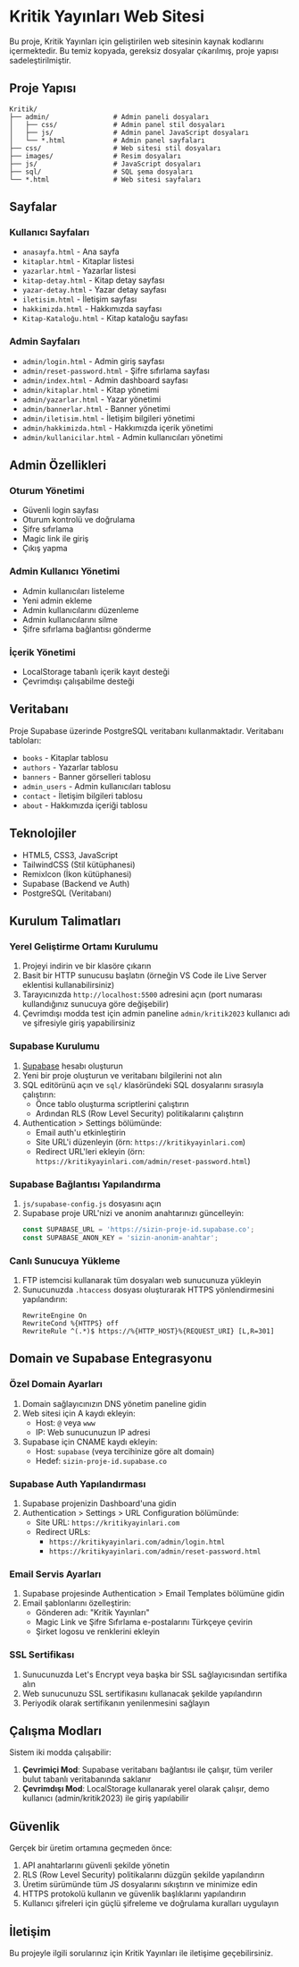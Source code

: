 # Kritik Yayınları Web Sitesi

Bu proje, Kritik Yayınları için geliştirilen web sitesinin kaynak kodlarını içermektedir. Bu temiz kopyada, gereksiz dosyalar çıkarılmış, proje yapısı sadeleştirilmiştir.

## Proje Yapısı

```
Kritik/
├── admin/                # Admin paneli dosyaları
│   ├── css/              # Admin panel stil dosyaları
│   ├── js/               # Admin panel JavaScript dosyaları
│   └── *.html            # Admin panel sayfaları
├── css/                  # Web sitesi stil dosyaları
├── images/               # Resim dosyaları
├── js/                   # JavaScript dosyaları
├── sql/                  # SQL şema dosyaları
└── *.html                # Web sitesi sayfaları
```

## Sayfalar

### Kullanıcı Sayfaları
- `anasayfa.html` - Ana sayfa
- `kitaplar.html` - Kitaplar listesi
- `yazarlar.html` - Yazarlar listesi
- `kitap-detay.html` - Kitap detay sayfası
- `yazar-detay.html` - Yazar detay sayfası
- `iletisim.html` - İletişim sayfası
- `hakkimizda.html` - Hakkımızda sayfası
- `Kitap-Kataloğu.html` - Kitap kataloğu sayfası

### Admin Sayfaları
- `admin/login.html` - Admin giriş sayfası
- `admin/reset-password.html` - Şifre sıfırlama sayfası
- `admin/index.html` - Admin dashboard sayfası
- `admin/kitaplar.html` - Kitap yönetimi
- `admin/yazarlar.html` - Yazar yönetimi
- `admin/bannerlar.html` - Banner yönetimi
- `admin/iletisim.html` - İletişim bilgileri yönetimi
- `admin/hakkimizda.html` - Hakkımızda içerik yönetimi
- `admin/kullanicilar.html` - Admin kullanıcıları yönetimi

## Admin Özellikleri

### Oturum Yönetimi
- Güvenli login sayfası
- Oturum kontrolü ve doğrulama
- Şifre sıfırlama
- Magic link ile giriş
- Çıkış yapma

### Admin Kullanıcı Yönetimi
- Admin kullanıcıları listeleme
- Yeni admin ekleme
- Admin kullanıcılarını düzenleme
- Admin kullanıcılarını silme
- Şifre sıfırlama bağlantısı gönderme

### İçerik Yönetimi
- LocalStorage tabanlı içerik kayıt desteği
- Çevrimdışı çalışabilme desteği

## Veritabanı

Proje Supabase üzerinde PostgreSQL veritabanı kullanmaktadır. Veritabanı tabloları:

- `books` - Kitaplar tablosu
- `authors` - Yazarlar tablosu
- `banners` - Banner görselleri tablosu
- `admin_users` - Admin kullanıcıları tablosu
- `contact` - İletişim bilgileri tablosu
- `about` - Hakkımızda içeriği tablosu

## Teknolojiler

- HTML5, CSS3, JavaScript
- TailwindCSS (Stil kütüphanesi)
- RemixIcon (İkon kütüphanesi)
- Supabase (Backend ve Auth)
- PostgreSQL (Veritabanı)

## Kurulum Talimatları

### Yerel Geliştirme Ortamı Kurulumu

1. Projeyi indirin ve bir klasöre çıkarın
2. Basit bir HTTP sunucusu başlatın (örneğin VS Code ile Live Server eklentisi kullanabilirsiniz)
3. Tarayıcınızda `http://localhost:5500` adresini açın (port numarası kullandığınız sunucuya göre değişebilir)
4. Çevrimdışı modda test için admin paneline `admin/kritik2023` kullanıcı adı ve şifresiyle giriş yapabilirsiniz

### Supabase Kurulumu

1. [Supabase](https://supabase.com) hesabı oluşturun
2. Yeni bir proje oluşturun ve veritabanı bilgilerini not alın
3. SQL editörünü açın ve `sql/` klasöründeki SQL dosyalarını sırasıyla çalıştırın:
   - Önce tablo oluşturma scriptlerini çalıştırın
   - Ardından RLS (Row Level Security) politikalarını çalıştırın
4. Authentication > Settings bölümünde:
   - Email auth'u etkinleştirin
   - Site URL'i düzenleyin (örn: `https://kritikyayinlari.com`)
   - Redirect URL'leri ekleyin (örn: `https://kritikyayinlari.com/admin/reset-password.html`)

### Supabase Bağlantısı Yapılandırma

1. `js/supabase-config.js` dosyasını açın
2. Supabase proje URL'nizi ve anonim anahtarınızı güncelleyin:
   ```javascript
   const SUPABASE_URL = 'https://sizin-proje-id.supabase.co';
   const SUPABASE_ANON_KEY = 'sizin-anonim-anahtar';
   ```

### Canlı Sunucuya Yükleme

1. FTP istemcisi kullanarak tüm dosyaları web sunucunuza yükleyin
2. Sunucunuzda `.htaccess` dosyası oluşturarak HTTPS yönlendirmesini yapılandırın:
   ```
   RewriteEngine On
   RewriteCond %{HTTPS} off
   RewriteRule ^(.*)$ https://%{HTTP_HOST}%{REQUEST_URI} [L,R=301]
   ```

## Domain ve Supabase Entegrasyonu

### Özel Domain Ayarları

1. Domain sağlayıcınızın DNS yönetim paneline gidin
2. Web sitesi için A kaydı ekleyin:
   - Host: `@` veya `www`
   - IP: Web sunucunuzun IP adresi
3. Supabase için CNAME kaydı ekleyin:
   - Host: `supabase` (veya tercihinize göre alt domain)
   - Hedef: `sizin-proje-id.supabase.co`

### Supabase Auth Yapılandırması

1. Supabase projenizin Dashboard'una gidin
2. Authentication > Settings > URL Configuration bölümünde:
   - Site URL: `https://kritikyayinlari.com`
   - Redirect URLs:
     - `https://kritikyayinlari.com/admin/login.html`
     - `https://kritikyayinlari.com/admin/reset-password.html`

### Email Servis Ayarları

1. Supabase projesinde Authentication > Email Templates bölümüne gidin
2. Email şablonlarını özelleştirin:
   - Gönderen adı: "Kritik Yayınları"
   - Magic Link ve Şifre Sıfırlama e-postalarını Türkçeye çevirin
   - Şirket logosu ve renklerini ekleyin

### SSL Sertifikası

1. Sunucunuzda Let's Encrypt veya başka bir SSL sağlayıcısından sertifika alın
2. Web sunucunuzu SSL sertifikasını kullanacak şekilde yapılandırın
3. Periyodik olarak sertifikanın yenilenmesini sağlayın

## Çalışma Modları

Sistem iki modda çalışabilir:

1. **Çevrimiçi Mod**: Supabase veritabanı bağlantısı ile çalışır, tüm veriler bulut tabanlı veritabanında saklanır
2. **Çevrimdışı Mod**: LocalStorage kullanarak yerel olarak çalışır, demo kullanıcı (admin/kritik2023) ile giriş yapılabilir

## Güvenlik

Gerçek bir üretim ortamına geçmeden önce:

1. API anahtarlarını güvenli şekilde yönetin
2. RLS (Row Level Security) politikalarını düzgün şekilde yapılandırın
3. Üretim sürümünde tüm JS dosyalarını sıkıştırın ve minimize edin
4. HTTPS protokolü kullanın ve güvenlik başlıklarını yapılandırın
5. Kullanıcı şifreleri için güçlü şifreleme ve doğrulama kuralları uygulayın

## İletişim

Bu projeyle ilgili sorularınız için Kritik Yayınları ile iletişime geçebilirsiniz. 
